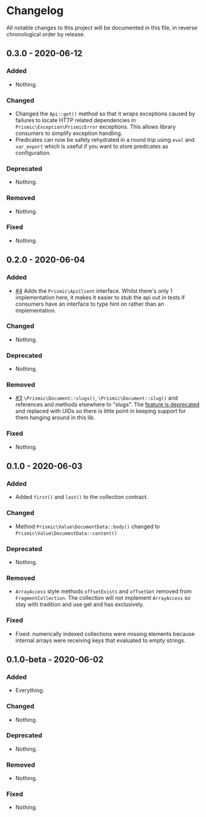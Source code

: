 # Changelog

All notable changes to this project will be documented in this file, in reverse chronological order by release.

## 0.3.0 - 2020-06-12

### Added

- Nothing.

### Changed

- Changed the `Api::get()` method so that it wraps exceptions caused by failures to locate HTTP related dependencies in `Prismic\Exception\PrismicError` exceptions. This allows library consumers to simplify exception handling.
- Predicates can now be safely rehydrated in a round trip using `eval` and `var_export` which is useful if you want to store predicates as configuration.

### Deprecated

- Nothing.

### Removed

- Nothing.

### Fixed

- Nothing.

## 0.2.0 - 2020-06-04

### Added

- [#4](https://github.com/netglue/prismic-client/pull/4) Adds the `Prismic\ApiClient` interface. Whilst there's only 1 implementation here, it makes it easier to stub the api out in tests if consumers have an interface to type hint on rather than an implementation.

### Changed

- Nothing.

### Deprecated

- Nothing.

### Removed

- [#3](https://github.com/netglue/prismic-client/pull/3) `\Prismic\Document::slugs()`, `\Prismic\Document::slug()` and references and methods elsewhere to "slugs". The [feature is deprecated](https://user-guides.prismic.io/en/articles/1794385-what-are-slugs) and replaced with UIDs so there is little point in keeping support for them hanging around in this lib.

### Fixed

- Nothing.

## 0.1.0 - 2020-06-03

### Added

- Added `first()` and `last()` to the collection contract.

### Changed

- Method `Prismic\Value\DocumentData::body()` changed to `Prismic\Value\DocumentData::content()`

### Deprecated

- Nothing.

### Removed

- `ArrayAccess` style methods `offsetExists` and `offsetGet` removed from `FragmentCollection`. The collection will not implement `ArrayAccess` so stay with tradition and use get and has exclusively.

### Fixed

- Fixed: numerically indexed collections were missing elements because internal arrays were receiving keys that evaluated to empty strings.

## 0.1.0-beta - 2020-06-02

### Added

- Everything.

### Changed

- Nothing.

### Deprecated

- Nothing.

### Removed

- Nothing.

### Fixed

- Nothing.
